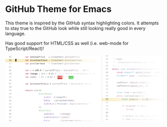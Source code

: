# GitHub Theme for Emacs

This theme is inspired by the GitHub syntax highlighting colors. It attempts to stay true to the GitHub look while still looking really good in every language.

Has good support for HTML/CSS as well (i.e. web-mode for TypeScript/React)!

![GitHub Theme](screenshots/github-theme.png "GitHub Theme")
